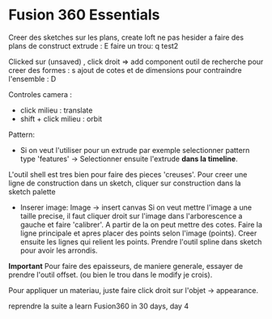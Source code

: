 # Fusion 360 Essentials


Creer des sketches sur les plans,
create loft
ne pas hesider a faire des plans de construct
extrude : E
faire un trou: q 
test2

Clicked sur (unsaved) , click droit => add component
outil de recherche pour creer des formes : s
ajout de cotes et de dimensions pour contraindre l'ensemble : D

Controles camera :
  - click milieu : translate
  - shift + click milieu : orbit


Pattern:
  - Si on veut l'utiliser pour un extrude par exemple selectionner pattern type 'features'
    -> Selectionner ensuite l'extrude **dans la timeline**.

L'outil shell est tres bien pour faire des pieces 'creuses'.
Pour creer une ligne de construction dans un sketch, cliquer sur construction dans la sketch palette

  - Inserer image: Image -> insert canvas
  Si on veut mettre l'image a une taille precise, il faut cliquer droit sur l'image dans l'arborescence a gauche et faire 'calibrer'. A partir de la on peut mettre des cotes.
  Faire la ligne principale et apres placer des points selon l'image (points).
  Creer ensuite les lignes qui relient les points.
  Prendre l'outil spline dans sketch pour avoir les arrondis.

**Important** Pour faire des epaisseurs, de maniere generale, essayer de prendre l'outil offset. (ou bien le trou dans le modify je crois).

Pour appliquer un materiau, juste faire click droit sur l'objet -> appearance.

reprendre la suite a learn Fusion360 in 30 days, day 4